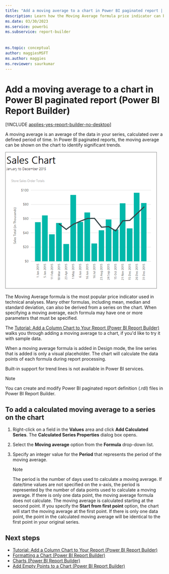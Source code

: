 ```yaml
---
title: "Add a moving average to a chart in Power BI paginated report | Microsoft Docs"
description: Learn how the Moving Average formula price indicator can be shown on a chart to identify trends in Power BI Report Builder.
ms.date: 03/30/2023
ms.service: powerbi
ms.subservice: report-builder


ms.topic: conceptual
author: maggiesMSFT
ms.author: maggies
ms.reviewer: saurkumar
---
```

# Add a moving average to a chart in Power BI paginated report (Power BI Report Builder)

[!INCLUDE [applies-yes-report-builder-no-desktop](../../../includes/applies-yes-report-builder-no-desktop.md)]

A moving average is an average of the data in your series, calculated over a defined period of time. In Power BI paginated reports, the moving average can be shown on the chart to identify significant trends.  

![Screenshot of a Sales Chart.](./media/paginated-reports-visualizations/report-builder-column-chart-tutorial.png "report-builder-column-chart-tutorial")
  
 The Moving Average formula is the most popular price indicator used in technical analyses. Many other formulas, including mean, median and standard deviation, can also be derived from a series on the chart. When specifying a moving average, each formula may have one or more parameters that must be specified.  
 
 The [Tutorial: Add a Column Chart to Your Report (Power BI Report Builder)](/sql/tutorial-add-a-column-chart-to-your-report-report-builder) walks you through adding a moving average to a chart, if you'd like to try it with sample data.
  
 When a moving average formula is added in Design mode, the line series that is added is only a visual placeholder. The chart will calculate the data points of each formula during report processing.  
  
 Built-in support for trend lines is not available in Power BI services.
  
> [!NOTE]  
>  You can create and modify Power BI paginated report definition (.rdl) files in Power BI Report Builder. 
  
## To add a calculated moving average to a series on the chart  
  
1.  Right-click on a field in the **Values** area and click **Add Calculated Series**. The **Calculated Series Properties** dialog box opens.  
  
2.  Select the **Moving average** option from the **Formula** drop-down list.  
  
3.  Specify an integer value for the **Period** that represents the period of the moving average.  
  
    > [!NOTE]  
    >  The period is the number of days used to calculate a moving average. If date/time values are not specified on the x-axis, the period is represented by the number of data points used to calculate a moving average. If there is only one data point, the moving average formula does not calculate. The moving average is calculated starting at the second point. If you specify the **Start from first point** option, the chart will start the moving average at the first point. If there is only one data point, the point in the calculated moving average will be identical to the first point in your original series.  
  
## Next steps  
* [Tutorial: Add a Column Chart to Your Report (Power BI Report Builder)](/sql/tutorial-add-a-column-chart-to-your-report-report-builder)
*  [Formatting a Chart &#40;Power BI Report Builder&#41;](/sql/reporting-services/report-design/formatting-a-chart-report-builder-and-ssrs)   
*  [Charts &#40;Power BI Report Builder&#41;](charts-report-builder.md)   
*  [Add Empty Points to a Chart &#40;Power BI Report Builder&#41;](add-empty-points-to-chart-report-builder.md)  
  
  
